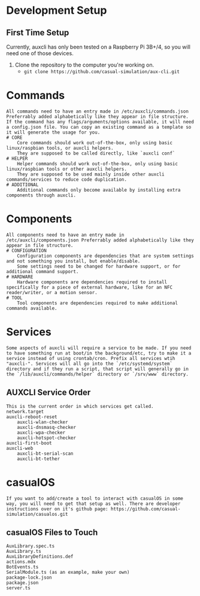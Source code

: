 # Development Setup

## First Time Setup

Currently, auxcli has only been tested on a Raspberry Pi 3B+/4, so you will need one of those devices. 

1. Clone the repository to the computer you're working on.
    - `git clone https://github.com/casual-simulation/aux-cli.git`
                 

# Commands
    All commands need to have an entry made in /etc/auxcli/commands.json Preferrably added alphabetically like they appear in file structure. If the command has any flags/arguments/options available, it will need a config.json file. You can copy an existing command as a template so it will generate the usage for you.
    # CORE
        Core commands should work out-of-the-box, only using basic linux/raspbian tools, or auxcli helpers.
        They are supposed to be called directly, like `auxcli conf`
    # HELPER
        Helper commands should work out-of-the-box, only using basic linux/raspbian tools or other auxcli helpers.
        They are supposed to be used mainly inside other auxcli commands/services to reduce code duplication.
    # ADDITIONAL
        Additional commands only become available by installing extra components through auxcli.

# Components
    All components need to have an entry made in /etc/auxcli/components.json Preferrably added alphabetically like they appear in file structure.
    # CONFIGURATION
        Configuration components are dependencies that are system settings and not something you install, but enable/disable.
        Some settings need to be changed for hardware support, or for additional command support.
    # HARDWARE
        Hardware components are dependencies required to install specifically for a piece of external hardware, like for an NFC reader/writer, or a motion sensor.
    # TOOL
        Tool components are dependencies required to make additional commands available.

# Services
    Some aspects of auxcli will require a service to be made. If you need to have something run at boot/in the background/etc, try to make it a service instead of using crontab/cron. Prefix all services wtih "auxcli-". Services will all go into the `/etc/systemd/system` directory and if they run a script, that script will generally go in the `/lib/auxcli/commands/helper` directory or `/srv/www` directory.

## AUXCLI Service Order
    This is the current order in which services get called. 
    network.target
    auxcli-reboot-reset
        auxcli-wlan-checker
        auxcli-dnsmasq-checker
        auxcli-wpa-checker
        auxcli-hotspot-checker
    auxcli-first-boot
    auxcli-web
        auxcli-bt-serial-scan
        auxcli-bt-tether

# casualOS
    If you want to add/create a tool to interact with casualOS in some way, you will need to get that setup as well. There are developer instructions over on it's github page: https://github.com/casual-simulation/casualos.git

## casualOS Files to Touch
    AuxLibrary.spec.ts
    AuxLibrary.ts
    AuxLibraryDefinitions.def
    actions.mdx
    BotEvents.ts
    SerialModule.ts (as an example, make your own)
    package-lock.json
    package.json
    server.ts
